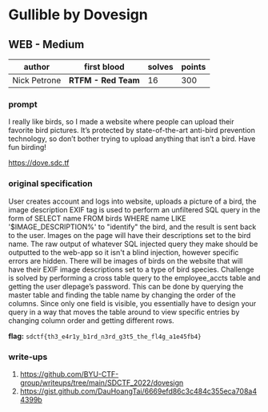 # Gullible by Dovesign
## WEB - Medium
| author | first blood | solves | points |
| --- | -- | --- | --- |
| Nick Petrone | **RTFM - Red Team** | 16 | 300 |
### prompt
I really like birds, so I made a website where people can upload their favorite bird pictures. It’s protected by state-of-the-art anti-bird prevention technology, so don’t bother trying to upload anything that isn’t a bird. Have fun birding!

https://dove.sdc.tf

### original specification
User creates account and logs into website, uploads a picture of a bird, the image description EXIF tag is used to perform an unfiltered SQL query in the form of SELECT name FROM birds WHERE name LIKE '$IMAGE_DESCRIPTION%' to "identify" the bird, and the result is sent back to the user. Images on the page will have their descriptions set to the bird name. The raw output of whatever SQL injected query they make should be outputted to the web-app so it isn't a blind injection, however  specific errors are hidden. There will be images of birds on the website that will have their EXIF image descriptions set to a type of bird species. Challenge is solved by performing a cross table query to the employee_accts table and getting the user dlepage’s password. This can be done by querying the master table and finding the table name by changing the order of the columns. Since only one field is visible, you essentially have to design your query in a way that moves the table around to view specific entries by changing column order and getting different rows. 

**flag:** `sdctf{th3_e4r1y_b1rd_n3rd_g3t5_the_fl4g_a1e45fb4}`

### write-ups
1. https://github.com/BYU-CTF-group/writeups/tree/main/SDCTF_2022/dovesign
2. https://gist.github.com/DauHoangTai/6669efd86c3c484c355eca708a44399b